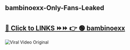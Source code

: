
 ## bambinoexx-Only-Fans-Leaked

# <h2><a href="https://clipsfans.com/bambinoexx&ref=git">🔗 Click to LINKS ⏩⏩ 👉 🟢 bambinoexx </a></h2>

<a href="https://clipsfans.com/bambinoexx&ref=git" rel="nofollow" data-target="animated-image.originalLink"><img src="https://i.ibb.co.com/xMMVF88/686577567.gif" alt="Viral Video Original" style="max-width: 100%; display: inline-block;" data-target="animated-image.originalImage"></a>
